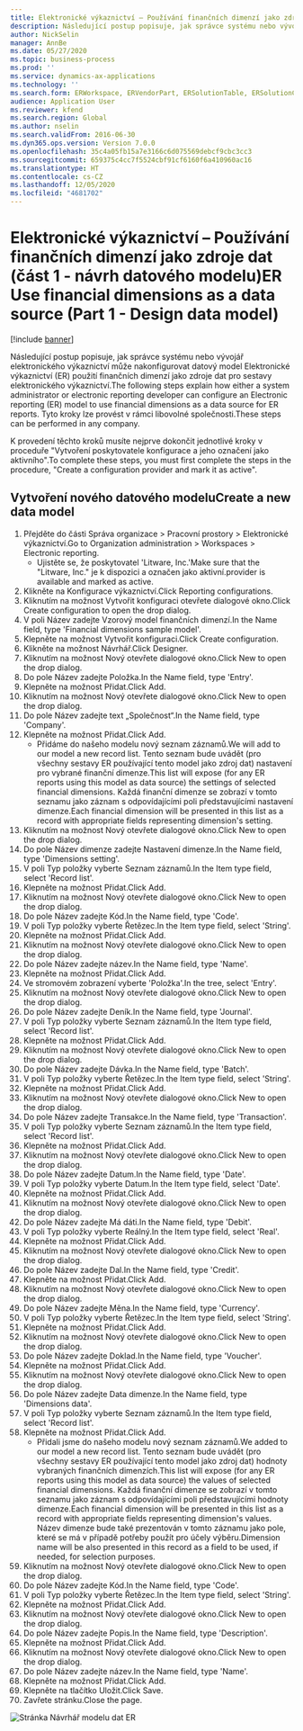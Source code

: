 ```yaml
---
title: Elektronické výkaznictví – Používání finančních dimenzí jako zdroje dat (část 1 - návrh datového modelu)
description: Následující postup popisuje, jak správce systému nebo vývojář elektronického výkaznictví může nakonfigurovat datový model Elektronické výkaznictví (ER) použití finančních dimenzí jako zdroje dat pro sestavy elektronického výkaznictví.
author: NickSelin
manager: AnnBe
ms.date: 05/27/2020
ms.topic: business-process
ms.prod: ''
ms.service: dynamics-ax-applications
ms.technology: ''
ms.search.form: ERWorkspace, ERVendorPart, ERSolutionTable, ERSolutionCreateDropDialog, ERDataModelDesigner, ERDataModelContentsItemCreationDialog
audience: Application User
ms.reviewer: kfend
ms.search.region: Global
ms.author: nselin
ms.search.validFrom: 2016-06-30
ms.dyn365.ops.version: Version 7.0.0
ms.openlocfilehash: 35c4a05fb15a7e3166c6d075569debcf9cbc3cc3
ms.sourcegitcommit: 659375c4cc7f5524cbf91cf6160f6a410960ac16
ms.translationtype: HT
ms.contentlocale: cs-CZ
ms.lasthandoff: 12/05/2020
ms.locfileid: "4681702"
---
```

# <a name="er-use-financial-dimensions-as-a-data-source-part-1---design-data-model"></a><span data-ttu-id="ecbca-103">Elektronické výkaznictví – Používání finančních dimenzí jako zdroje dat (část 1 - návrh datového modelu)</span><span class="sxs-lookup"><span data-stu-id="ecbca-103">ER Use financial dimensions as a data source (Part 1 - Design data model)</span></span>

[!include [banner](../../includes/banner.md)]

<span data-ttu-id="ecbca-104">Následující postup popisuje, jak správce systému nebo vývojář elektronického výkaznictví může nakonfigurovat datový model Elektronické výkaznictví (ER) použití finančních dimenzí jako zdroje dat pro sestavy elektronického výkaznictví.</span><span class="sxs-lookup"><span data-stu-id="ecbca-104">The following steps explain how either a system administrator or electronic reporting developer can configure an Electronic reporting (ER) model to use financial dimensions as a data source for ER reports.</span></span> <span data-ttu-id="ecbca-105">Tyto kroky lze provést v rámci libovolné společnosti.</span><span class="sxs-lookup"><span data-stu-id="ecbca-105">These steps can be performed in any company.</span></span>

<span data-ttu-id="ecbca-106">K provedení těchto kroků musíte nejprve dokončit jednotlivé kroky v proceduře "Vytvoření poskytovatele konfigurace a jeho označení jako aktivního".</span><span class="sxs-lookup"><span data-stu-id="ecbca-106">To complete these steps, you must first complete the steps in the procedure, "Create a configuration provider and mark it as active".</span></span>


## <a name="create-a-new-data-model"></a><span data-ttu-id="ecbca-107">Vytvoření nového datového modelu</span><span class="sxs-lookup"><span data-stu-id="ecbca-107">Create a new data model</span></span>
1. <span data-ttu-id="ecbca-108">Přejděte do části Správa organizace > Pracovní prostory > Elektronické výkaznictví.</span><span class="sxs-lookup"><span data-stu-id="ecbca-108">Go to Organization administration > Workspaces > Electronic reporting.</span></span>
    * <span data-ttu-id="ecbca-109">Ujistěte se, že poskytovatel 'Litware, Inc.'</span><span class="sxs-lookup"><span data-stu-id="ecbca-109">Make sure that the "Litware, Inc."</span></span> <span data-ttu-id="ecbca-110">je k dispozici a označen jako aktivní.</span><span class="sxs-lookup"><span data-stu-id="ecbca-110">provider is available and marked as active.</span></span>  
2. <span data-ttu-id="ecbca-111">Klikněte na Konfigurace výkaznictví.</span><span class="sxs-lookup"><span data-stu-id="ecbca-111">Click Reporting configurations.</span></span>
3. <span data-ttu-id="ecbca-112">Kliknutím na možnost Vytvořit konfiguraci otevřete dialogové okno.</span><span class="sxs-lookup"><span data-stu-id="ecbca-112">Click Create configuration to open the drop dialog.</span></span>
4. <span data-ttu-id="ecbca-113">V poli Název zadejte Vzorový model finančních dimenzí.</span><span class="sxs-lookup"><span data-stu-id="ecbca-113">In the Name field, type 'Financial dimensions sample model'.</span></span>
5. <span data-ttu-id="ecbca-114">Klepněte na možnost Vytvořit konfiguraci.</span><span class="sxs-lookup"><span data-stu-id="ecbca-114">Click Create configuration.</span></span>
6. <span data-ttu-id="ecbca-115">Klikněte na možnost Návrhář.</span><span class="sxs-lookup"><span data-stu-id="ecbca-115">Click Designer.</span></span>
7. <span data-ttu-id="ecbca-116">Kliknutím na možnost Nový otevřete dialogové okno.</span><span class="sxs-lookup"><span data-stu-id="ecbca-116">Click New to open the drop dialog.</span></span>
8. <span data-ttu-id="ecbca-117">Do pole Název zadejte Položka.</span><span class="sxs-lookup"><span data-stu-id="ecbca-117">In the Name field, type 'Entry'.</span></span>
9. <span data-ttu-id="ecbca-118">Klepněte na možnost Přidat.</span><span class="sxs-lookup"><span data-stu-id="ecbca-118">Click Add.</span></span>
10. <span data-ttu-id="ecbca-119">Kliknutím na možnost Nový otevřete dialogové okno.</span><span class="sxs-lookup"><span data-stu-id="ecbca-119">Click New to open the drop dialog.</span></span>
11. <span data-ttu-id="ecbca-120">Do pole Název zadejte text „Společnost“.</span><span class="sxs-lookup"><span data-stu-id="ecbca-120">In the Name field, type 'Company'.</span></span>
12. <span data-ttu-id="ecbca-121">Klepněte na možnost Přidat.</span><span class="sxs-lookup"><span data-stu-id="ecbca-121">Click Add.</span></span>
    * <span data-ttu-id="ecbca-122">Přidáme do našeho modelu nový seznam záznamů.</span><span class="sxs-lookup"><span data-stu-id="ecbca-122">We will add to our model a new record list.</span></span> <span data-ttu-id="ecbca-123">Tento seznam bude uvádět (pro všechny sestavy ER používající tento model jako zdroj dat) nastavení pro vybrané finanční dimenze.</span><span class="sxs-lookup"><span data-stu-id="ecbca-123">This list will expose (for any ER reports using this model as data source) the settings of selected financial dimensions.</span></span> <span data-ttu-id="ecbca-124">Každá finanční dimenze se zobrazí v tomto seznamu jako záznam s odpovídajícími poli představujícími nastavení dimenze.</span><span class="sxs-lookup"><span data-stu-id="ecbca-124">Each financial dimension will be presented in this list as a record with appropriate fields representing dimension's setting.</span></span>  
13. <span data-ttu-id="ecbca-125">Kliknutím na možnost Nový otevřete dialogové okno.</span><span class="sxs-lookup"><span data-stu-id="ecbca-125">Click New to open the drop dialog.</span></span>
14. <span data-ttu-id="ecbca-126">Do pole Název dimenze zadejte Nastavení dimenze.</span><span class="sxs-lookup"><span data-stu-id="ecbca-126">In the Name field, type 'Dimensions setting'.</span></span>
15. <span data-ttu-id="ecbca-127">V poli Typ položky vyberte Seznam záznamů.</span><span class="sxs-lookup"><span data-stu-id="ecbca-127">In the Item type field, select 'Record list'.</span></span>
16. <span data-ttu-id="ecbca-128">Klepněte na možnost Přidat.</span><span class="sxs-lookup"><span data-stu-id="ecbca-128">Click Add.</span></span>
17. <span data-ttu-id="ecbca-129">Kliknutím na možnost Nový otevřete dialogové okno.</span><span class="sxs-lookup"><span data-stu-id="ecbca-129">Click New to open the drop dialog.</span></span>
18. <span data-ttu-id="ecbca-130">Do pole Název zadejte Kód.</span><span class="sxs-lookup"><span data-stu-id="ecbca-130">In the Name field, type 'Code'.</span></span>
19. <span data-ttu-id="ecbca-131">V poli Typ položky vyberte Řetězec.</span><span class="sxs-lookup"><span data-stu-id="ecbca-131">In the Item type field, select 'String'.</span></span>
20. <span data-ttu-id="ecbca-132">Klepněte na možnost Přidat.</span><span class="sxs-lookup"><span data-stu-id="ecbca-132">Click Add.</span></span>
21. <span data-ttu-id="ecbca-133">Kliknutím na možnost Nový otevřete dialogové okno.</span><span class="sxs-lookup"><span data-stu-id="ecbca-133">Click New to open the drop dialog.</span></span>
22. <span data-ttu-id="ecbca-134">Do pole Název zadejte název.</span><span class="sxs-lookup"><span data-stu-id="ecbca-134">In the Name field, type 'Name'.</span></span>
23. <span data-ttu-id="ecbca-135">Klepněte na možnost Přidat.</span><span class="sxs-lookup"><span data-stu-id="ecbca-135">Click Add.</span></span>
24. <span data-ttu-id="ecbca-136">Ve stromovém zobrazení vyberte 'Položka'.</span><span class="sxs-lookup"><span data-stu-id="ecbca-136">In the tree, select 'Entry'.</span></span>
25. <span data-ttu-id="ecbca-137">Kliknutím na možnost Nový otevřete dialogové okno.</span><span class="sxs-lookup"><span data-stu-id="ecbca-137">Click New to open the drop dialog.</span></span>
26. <span data-ttu-id="ecbca-138">Do pole Název zadejte Deník.</span><span class="sxs-lookup"><span data-stu-id="ecbca-138">In the Name field, type 'Journal'.</span></span>
27. <span data-ttu-id="ecbca-139">V poli Typ položky vyberte Seznam záznamů.</span><span class="sxs-lookup"><span data-stu-id="ecbca-139">In the Item type field, select 'Record list'.</span></span>
28. <span data-ttu-id="ecbca-140">Klepněte na možnost Přidat.</span><span class="sxs-lookup"><span data-stu-id="ecbca-140">Click Add.</span></span>
29. <span data-ttu-id="ecbca-141">Kliknutím na možnost Nový otevřete dialogové okno.</span><span class="sxs-lookup"><span data-stu-id="ecbca-141">Click New to open the drop dialog.</span></span>
30. <span data-ttu-id="ecbca-142">Do pole Název zadejte Dávka.</span><span class="sxs-lookup"><span data-stu-id="ecbca-142">In the Name field, type 'Batch'.</span></span>
31. <span data-ttu-id="ecbca-143">V poli Typ položky vyberte Řetězec.</span><span class="sxs-lookup"><span data-stu-id="ecbca-143">In the Item type field, select 'String'.</span></span>
32. <span data-ttu-id="ecbca-144">Klepněte na možnost Přidat.</span><span class="sxs-lookup"><span data-stu-id="ecbca-144">Click Add.</span></span>
33. <span data-ttu-id="ecbca-145">Kliknutím na možnost Nový otevřete dialogové okno.</span><span class="sxs-lookup"><span data-stu-id="ecbca-145">Click New to open the drop dialog.</span></span>
34. <span data-ttu-id="ecbca-146">Do pole Název zadejte Transakce.</span><span class="sxs-lookup"><span data-stu-id="ecbca-146">In the Name field, type 'Transaction'.</span></span>
35. <span data-ttu-id="ecbca-147">V poli Typ položky vyberte Seznam záznamů.</span><span class="sxs-lookup"><span data-stu-id="ecbca-147">In the Item type field, select 'Record list'.</span></span>
36. <span data-ttu-id="ecbca-148">Klepněte na možnost Přidat.</span><span class="sxs-lookup"><span data-stu-id="ecbca-148">Click Add.</span></span>
37. <span data-ttu-id="ecbca-149">Kliknutím na možnost Nový otevřete dialogové okno.</span><span class="sxs-lookup"><span data-stu-id="ecbca-149">Click New to open the drop dialog.</span></span>
38. <span data-ttu-id="ecbca-150">Do pole Název zadejte Datum.</span><span class="sxs-lookup"><span data-stu-id="ecbca-150">In the Name field, type 'Date'.</span></span>
39. <span data-ttu-id="ecbca-151">V poli Typ položky vyberte Datum.</span><span class="sxs-lookup"><span data-stu-id="ecbca-151">In the Item type field, select 'Date'.</span></span>
40. <span data-ttu-id="ecbca-152">Klepněte na možnost Přidat.</span><span class="sxs-lookup"><span data-stu-id="ecbca-152">Click Add.</span></span>
41. <span data-ttu-id="ecbca-153">Kliknutím na možnost Nový otevřete dialogové okno.</span><span class="sxs-lookup"><span data-stu-id="ecbca-153">Click New to open the drop dialog.</span></span>
42. <span data-ttu-id="ecbca-154">Do pole Název zadejte Má dáti.</span><span class="sxs-lookup"><span data-stu-id="ecbca-154">In the Name field, type 'Debit'.</span></span>
43. <span data-ttu-id="ecbca-155">V poli Typ položky vyberte Reálný.</span><span class="sxs-lookup"><span data-stu-id="ecbca-155">In the Item type field, select 'Real'.</span></span>
44. <span data-ttu-id="ecbca-156">Klepněte na možnost Přidat.</span><span class="sxs-lookup"><span data-stu-id="ecbca-156">Click Add.</span></span>
45. <span data-ttu-id="ecbca-157">Kliknutím na možnost Nový otevřete dialogové okno.</span><span class="sxs-lookup"><span data-stu-id="ecbca-157">Click New to open the drop dialog.</span></span>
46. <span data-ttu-id="ecbca-158">Do pole Název zadejte Dal.</span><span class="sxs-lookup"><span data-stu-id="ecbca-158">In the Name field, type 'Credit'.</span></span>
47. <span data-ttu-id="ecbca-159">Klepněte na možnost Přidat.</span><span class="sxs-lookup"><span data-stu-id="ecbca-159">Click Add.</span></span>
48. <span data-ttu-id="ecbca-160">Kliknutím na možnost Nový otevřete dialogové okno.</span><span class="sxs-lookup"><span data-stu-id="ecbca-160">Click New to open the drop dialog.</span></span>
49. <span data-ttu-id="ecbca-161">Do pole Název zadejte Měna.</span><span class="sxs-lookup"><span data-stu-id="ecbca-161">In the Name field, type 'Currency'.</span></span>
50. <span data-ttu-id="ecbca-162">V poli Typ položky vyberte Řetězec.</span><span class="sxs-lookup"><span data-stu-id="ecbca-162">In the Item type field, select 'String'.</span></span>
51. <span data-ttu-id="ecbca-163">Klepněte na možnost Přidat.</span><span class="sxs-lookup"><span data-stu-id="ecbca-163">Click Add.</span></span>
52. <span data-ttu-id="ecbca-164">Kliknutím na možnost Nový otevřete dialogové okno.</span><span class="sxs-lookup"><span data-stu-id="ecbca-164">Click New to open the drop dialog.</span></span>
53. <span data-ttu-id="ecbca-165">Do pole Název zadejte Doklad.</span><span class="sxs-lookup"><span data-stu-id="ecbca-165">In the Name field, type 'Voucher'.</span></span>
54. <span data-ttu-id="ecbca-166">Klepněte na možnost Přidat.</span><span class="sxs-lookup"><span data-stu-id="ecbca-166">Click Add.</span></span>
55. <span data-ttu-id="ecbca-167">Kliknutím na možnost Nový otevřete dialogové okno.</span><span class="sxs-lookup"><span data-stu-id="ecbca-167">Click New to open the drop dialog.</span></span>
56. <span data-ttu-id="ecbca-168">Do pole Název zadejte Data dimenze.</span><span class="sxs-lookup"><span data-stu-id="ecbca-168">In the Name field, type 'Dimensions data'.</span></span>
57. <span data-ttu-id="ecbca-169">V poli Typ položky vyberte Seznam záznamů.</span><span class="sxs-lookup"><span data-stu-id="ecbca-169">In the Item type field, select 'Record list'.</span></span>
58. <span data-ttu-id="ecbca-170">Klepněte na možnost Přidat.</span><span class="sxs-lookup"><span data-stu-id="ecbca-170">Click Add.</span></span>
    * <span data-ttu-id="ecbca-171">Přidali jsme do našeho modelu nový seznam záznamů.</span><span class="sxs-lookup"><span data-stu-id="ecbca-171">We added to our model a new record list.</span></span> <span data-ttu-id="ecbca-172">Tento seznam bude uvádět (pro všechny sestavy ER používající tento model jako zdroj dat) hodnoty vybraných finančních dimenzích.</span><span class="sxs-lookup"><span data-stu-id="ecbca-172">This list will expose (for any ER reports using this model as data source) the values of selected financial dimensions.</span></span> <span data-ttu-id="ecbca-173">Každá finanční dimenze se zobrazí v tomto seznamu jako záznam s odpovídajícími poli představujícími hodnoty dimenze.</span><span class="sxs-lookup"><span data-stu-id="ecbca-173">Each financial dimension will be presented in this list as a record with appropriate fields representing dimension's values.</span></span> <span data-ttu-id="ecbca-174">Název dimenze bude také prezentován v tomto záznamu jako pole, které se má v případě potřeby použít pro účely výběru.</span><span class="sxs-lookup"><span data-stu-id="ecbca-174">Dimension name will be also presented in this record as a field to be used, if needed, for selection purposes.</span></span>  
59. <span data-ttu-id="ecbca-175">Kliknutím na možnost Nový otevřete dialogové okno.</span><span class="sxs-lookup"><span data-stu-id="ecbca-175">Click New to open the drop dialog.</span></span>
60. <span data-ttu-id="ecbca-176">Do pole Název zadejte Kód.</span><span class="sxs-lookup"><span data-stu-id="ecbca-176">In the Name field, type 'Code'.</span></span>
61. <span data-ttu-id="ecbca-177">V poli Typ položky vyberte Řetězec.</span><span class="sxs-lookup"><span data-stu-id="ecbca-177">In the Item type field, select 'String'.</span></span>
62. <span data-ttu-id="ecbca-178">Klepněte na možnost Přidat.</span><span class="sxs-lookup"><span data-stu-id="ecbca-178">Click Add.</span></span>
63. <span data-ttu-id="ecbca-179">Kliknutím na možnost Nový otevřete dialogové okno.</span><span class="sxs-lookup"><span data-stu-id="ecbca-179">Click New to open the drop dialog.</span></span>
64. <span data-ttu-id="ecbca-180">Do pole Název zadejte Popis.</span><span class="sxs-lookup"><span data-stu-id="ecbca-180">In the Name field, type 'Description'.</span></span>
65. <span data-ttu-id="ecbca-181">Klepněte na možnost Přidat.</span><span class="sxs-lookup"><span data-stu-id="ecbca-181">Click Add.</span></span>
66. <span data-ttu-id="ecbca-182">Kliknutím na možnost Nový otevřete dialogové okno.</span><span class="sxs-lookup"><span data-stu-id="ecbca-182">Click New to open the drop dialog.</span></span>
67. <span data-ttu-id="ecbca-183">Do pole Název zadejte název.</span><span class="sxs-lookup"><span data-stu-id="ecbca-183">In the Name field, type 'Name'.</span></span>
68. <span data-ttu-id="ecbca-184">Klepněte na možnost Přidat.</span><span class="sxs-lookup"><span data-stu-id="ecbca-184">Click Add.</span></span>
69. <span data-ttu-id="ecbca-185">Klepněte na tlačítko Uložit.</span><span class="sxs-lookup"><span data-stu-id="ecbca-185">Click Save.</span></span>
70. <span data-ttu-id="ecbca-186">Zavřete stránku.</span><span class="sxs-lookup"><span data-stu-id="ecbca-186">Close the page.</span></span>

![Stránka Návrhář modelu dat ER](../media/er-financial-dimensions-guides-data-model.png)

